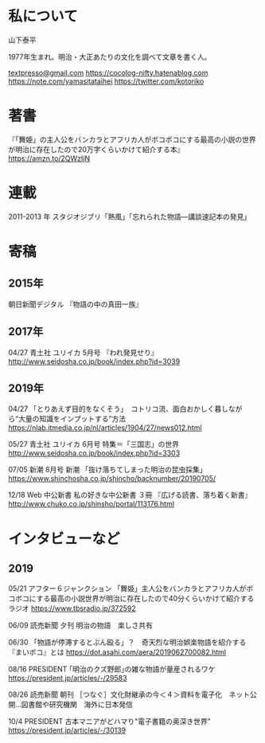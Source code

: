 # 私について

山下泰平

1977年生まれ。明治・大正あたりの文化を調べて文章を書く人。

textpresso@gmail.com
https://cocolog-nifty.hatenablog.com
https://note.com/yamasitataihei
https://twitter.com/kotoriko

# 著書

『「舞姫」の主人公をバンカラとアフリカ人がボコボコにする最高の小説の世界が明治に存在したので20万字くらいかけて紹介する本』
https://amzn.to/2QWzIjN

# 連載
2011-2013
年 スタジオジブリ「熱風」「忘れられた物語―講談速記本の発見」

# 寄稿

## 2015年

朝日新聞デジタル 『物語の中の真田一族』

## 2017年

04/27
青土社 ユリイカ 5月号 『われ発見せり』
http://www.seidosha.co.jp/book/index.php?id=3039

## 2019年

04/27
「とりあえず目的をなくそう」　コトリコ流、面白おかしく暮しながら“大量の知識をインプットする”方法
https://nlab.itmedia.co.jp/nl/articles/1904/27/news012.html

05/27
青土社 ユリイカ 6月号 特集＝「三国志」の世界
http://www.seidosha.co.jp/book/index.php?id=3303

07/05
新潮 8月号 新潮 「抜け落ちてしまった明治の昆虫採集」
https://www.shinchosha.co.jp/shincho/backnumber/20190705/

12/18
Web 中公新書 私の好きな中公新書 ３冊 『広げる読書、落ち着く新書』
http://www.chuko.co.jp/shinsho/portal/113176.html

# インタビューなど

## 2019

05/21
アフター６ジャンクション 「舞姫」主人公をバンカラとアフリカ人がボコボコにする最高の小説世界が明治に存在したので40分くらいかけて紹介するラジオ
https://www.tbsradio.jp/372592

06/09
読売新聞 夕刊  明治の物語　楽しさ共有

06/30
「物語が停滞するとぶん殴る」？　奇天烈な明治娯楽物語を紹介する『まいボコ』とは
https://dot.asahi.com/aera/2019062700082.html

08/16
PRESIDENT  ｢明治のクズ野郎｣の雑な物語が量産されるワケ
https://president.jp/articles/-/29583

08/26
読売新聞 朝刊 ［つなぐ］文化財継承の今＜４＞資料を電子化　ネット公開…図書館や研究機関　海外に日本発信

10/4
PRESIDENT 古本マニアがどハマり"電子書籍の奥深き世界" 
https://president.jp/articles/-/30139

